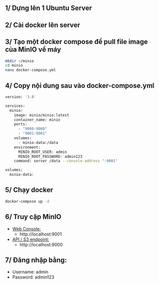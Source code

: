 ## 1/ Dựng lên 1 Ubuntu Server

## 2/ Cài docker lên server

## 3/ Tạo một docker compose để pull file image của MinIO về máy
```bash
mkdir ~/minio
cd minio
nano docker-compose.yml
```

## 4/ Copy nội dung sau vào docker-compose.yml

```bash
version: '3.8'

services:
  minio:
    image: minio/minio:latest
    container_name: minio
    ports:
      - "9000:9000"
      - "9001:9001"
    volumes:
      - minio-data:/data
    environment:
      MINIO_ROOT_USER: admin
      MINIO_ROOT_PASSWORD: admin123
    command: server /data --console-address ":9001"

volumes:
  minio-data:

```

## 5/ Chạy docker

```bash
docker-compose up -d
```

## 6/ Truy cập MinIO
- [Web Console:]( http://localhost:9001)
    - http://localhost:9001
- [API / S3 endpoint:]( http://localhost:9000)
    - http://localhost:9000
 
## 7/ Đăng nhập bằng:
- Username: admin
- Password: admin123









